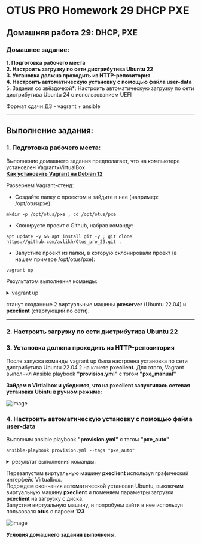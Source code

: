 # OTUS PRO Homework 29 DHCP PXE

## Домашняя работа 29: DHCP, PXE

### Домашнее задание:
**1. Подготовка рабочего места**   
**2. Настроить загрузку по сети дистрибутива Ubuntu 22**   
**3. Установка должна проходить из HTTP-репозитория**   
**4. Настроить автоматическую установку c помощью файла user-data**
5. Задания со звёздочкой*: Настроить автоматическую загрузку по сети дистрибутива Ubuntu 24 c использованием UEFI     
     
      
Формат сдачи ДЗ - vagrant + ansible  

---
## Выполнение задания:
### 1. Подготовка рабочего места:
Выполнение домашнего задания предполагает, что на компьютере установлен Vagrant+VirtualBox   
**[Как установить Vagrant на Debian 12](https://github.com/avlikh/Install_Vagrant_Debian12/blob/main/README.md)**   

Развернем Vagrant-стенд:
  - Создайте папку с проектом и зайдите в нее (например: /opt/otus/pxe):
```
mkdir -p /opt/otus/pxe ; cd /opt/otus/pxe
```
  - Клонируете проект с Github, набрав команду:
```
apt update -y && apt install git -y ; git clone https://github.com/avlikh/Otus_pro_29.git .
```
  - Запустите проект из папки, в которую склонировали проект (в нашем примере /opt/otus/pxe):
```
vagrant up
```
Результатом выполнения команды: 
<details>
<summary> vagrant up</summary> 

```
root@deb4likh:/opt/otus/pxe# vagrant up
Bringing machine 'pxeserver' up with 'virtualbox' provider...
Bringing machine 'pxeclient' up with 'virtualbox' provider...
==> pxeserver: Importing base box 'bento/ubuntu-22.04'...
==> pxeserver: Matching MAC address for NAT networking...
==> pxeserver: Checking if box 'bento/ubuntu-22.04' version '202407.23.0' is up to date...
==> pxeserver: Setting the name of the VM: pxe_pxeserver_1745306516554_14851
==> pxeserver: Clearing any previously set network interfaces...
==> pxeserver: Preparing network interfaces based on configuration...
    pxeserver: Adapter 1: nat
    pxeserver: Adapter 2: intnet
    pxeserver: Adapter 3: hostonly
==> pxeserver: Forwarding ports...
    pxeserver: 80 (guest) => 8080 (host) (adapter 1)
    pxeserver: 22 (guest) => 2222 (host) (adapter 1)
==> pxeserver: Running 'pre-boot' VM customizations...
==> pxeserver: Booting VM...
==> pxeserver: Waiting for machine to boot. This may take a few minutes...
    pxeserver: SSH address: 127.0.0.1:2222
    pxeserver: SSH username: vagrant
    pxeserver: SSH auth method: private key
    pxeserver: Warning: Connection reset. Retrying...
    pxeserver: Warning: Remote connection disconnect. Retrying...
    pxeserver:
    pxeserver: Vagrant insecure key detected. Vagrant will automatically replace
    pxeserver: this with a newly generated keypair for better security.
    pxeserver:
    pxeserver: Inserting generated public key within guest...
    pxeserver: Removing insecure key from the guest if it's present...
    pxeserver: Key inserted! Disconnecting and reconnecting using new SSH key...
==> pxeserver: Machine booted and ready!
==> pxeserver: Checking for guest additions in VM...
    pxeserver: The guest additions on this VM do not match the installed version of
    pxeserver: VirtualBox! In most cases this is fine, but in rare cases it can
    pxeserver: prevent things such as shared folders from working properly. If you see
    pxeserver: shared folder errors, please make sure the guest additions within the
    pxeserver: virtual machine match the version of VirtualBox you have installed on
    pxeserver: your host and reload your VM.
    pxeserver:
    pxeserver: Guest Additions Version: 7.0.18
    pxeserver: VirtualBox Version: 7.1
==> pxeserver: Setting hostname...
==> pxeserver: Configuring and enabling network interfaces...
==> pxeserver: Mounting shared folders...
    pxeserver: /opt/otus/pxe => /vagrant
==> pxeserver: Running provisioner: ansible...
    pxeserver: Running ansible-playbook...

PLAY [PXE manual install] ******************************************************

TASK [Gathering Facts] *********************************************************
ok: [pxeserver]

TASK [pxe_manual : Check if UFW is installed] **********************************
ok: [pxeserver]

TASK [pxe_manual : Disable UFW if installed] ***********************************
changed: [pxeserver]

TASK [pxe_manual : Stop and disable UFW service] *******************************
changed: [pxeserver]

TASK [pxe_manual : base soft] **************************************************
changed: [pxeserver]

TASK [pxe_manual : Set up timezone] ********************************************
changed: [pxeserver]

TASK [pxe_manual : enable chrony] **********************************************
changed: [pxeserver]

TASK [pxe_manual : copy /etc/dnsmasq.d/pxe.conf] *******************************
changed: [pxeserver]

TASK [pxe_manual : create a directory /srv/tftp if it does not exist] **********
changed: [pxeserver]

TASK [pxe_manual : Download Plucky Netboot archive] ****************************
changed: [pxeserver]

TASK [pxe_manual : Extract Plucky Netboot archive to /srv/tftp] ****************
changed: [pxeserver]

TASK [pxe_manual : Restart dnsmasq service] ************************************
changed: [pxeserver]

TASK [pxe_manual : create a directory /srv/images if it does not exist] ********
changed: [pxeserver]

TASK [pxe_manual : Download Ubuntu Live Server ISO] ****************************
changed: [pxeserver]

TASK [pxe_manual : copy /etc/apache2/sites-available/ks-server.conf] ***********
changed: [pxeserver]

TASK [pxe_manual : Enable ks-server Apache site] *******************************
ok: [pxeserver]

TASK [pxe_manual : copy /srv/tftp/amd64/pxelinux.cfg/default] ******************
changed: [pxeserver]

TASK [pxe_manual : Restart apache2 service] ************************************
changed: [pxeserver]

PLAY [PXE Autoconfig] **********************************************************

PLAY RECAP *********************************************************************
pxeserver                  : ok=18   changed=15   unreachable=0    failed=0    skipped=0    rescued=0    ignored=0

==> pxeclient: Importing base box 'bento/ubuntu-22.04'...
==> pxeclient: Matching MAC address for NAT networking...
==> pxeclient: Checking if box 'bento/ubuntu-22.04' version '202407.23.0' is up to date...
==> pxeclient: Setting the name of the VM: pxe_pxeclient_1745306790983_73851
==> pxeclient: Fixed port collision for 22 => 2222. Now on port 2200.
==> pxeclient: Clearing any previously set network interfaces...
==> pxeclient: Preparing network interfaces based on configuration...
    pxeclient: Adapter 1: nat
    pxeclient: Adapter 2: hostonly
==> pxeclient: Forwarding ports...
    pxeclient: 22 (guest) => 2200 (host) (adapter 1)
==> pxeclient: Running 'pre-boot' VM customizations...
==> pxeclient: Booting VM...
==> pxeclient: Waiting for machine to boot. This may take a few minutes...
    pxeclient: SSH address: 127.0.0.1:22
    pxeclient: SSH username: vagrant
    pxeclient: SSH auth method: private key
    pxeclient: Warning: Authentication failure. Retrying...
    pxeclient: Warning: Authentication failure. Retrying...
    pxeclient: Warning: Authentication failure. Retrying...
    pxeclient: Warning: Authentication failure. Retrying...
    pxeclient: Warning: Authentication failure. Retrying...
    pxeclient: Warning: Authentication failure. Retrying...
    pxeclient: Warning: Authentication failure. Retrying...
    pxeclient: Warning: Authentication failure. Retrying...
    pxeclient: Warning: Authentication failure. Retrying...
    pxeclient: Warning: Authentication failure. Retrying...
    pxeclient: Warning: Authentication failure. Retrying...
    pxeclient: Warning: Authentication failure. Retrying...
    pxeclient: Warning: Authentication failure. Retrying...
    pxeclient: Warning: Authentication failure. Retrying...
    pxeclient: Warning: Authentication failure. Retrying...
    pxeclient: Warning: Authentication failure. Retrying...
    pxeclient: Warning: Authentication failure. Retrying...
    pxeclient: Warning: Authentication failure. Retrying...
    pxeclient: Warning: Authentication failure. Retrying...
    pxeclient: Warning: Authentication failure. Retrying...
    pxeclient: Warning: Authentication failure. Retrying...
    pxeclient: Warning: Authentication failure. Retrying...
    pxeclient: Warning: Authentication failure. Retrying...
    pxeclient: Warning: Authentication failure. Retrying...
    pxeclient: Warning: Authentication failure. Retrying...
    pxeclient: Warning: Authentication failure. Retrying...
    pxeclient: Warning: Authentication failure. Retrying...
    pxeclient: Warning: Authentication failure. Retrying...
    pxeclient: Warning: Authentication failure. Retrying...
    pxeclient: Warning: Authentication failure. Retrying...
Timed out while waiting for the machine to boot. This means that
Vagrant was unable to communicate with the guest machine within
the configured ("config.vm.boot_timeout" value) time period.

If you look above, you should be able to see the error(s) that
Vagrant had when attempting to connect to the machine. These errors
are usually good hints as to what may be wrong.

If you're using a custom box, make sure that networking is properly
working and you're able to connect to the machine. It is a common
problem that networking isn't setup properly in these boxes.
Verify that authentication configurations are also setup properly,
as well.

If the box appears to be booting properly, you may want to increase
the timeout ("config.vm.boot_timeout") value.

```
</details>

станут созданные 2 виртуальные машины **pxeserver** (Ubuntu 22.04) и **pxeclient** (стартующий по сети).

---
### 2. Настроить загрузку по сети дистрибутива Ubuntu 22   
### 3. Установка должна проходить из HTTP-репозитория     
     
После запуска команды vagrant up была настроена установка по сети дистрибутива Ubuntu 22.04.2 на клиете **pxeclient**. 
Для этого, Vagrant выполнил Ansible playbook **"provision.yml"** c тэгом **"pxe_manual"**    

**Зайдем в Virtialbox и убедимся, что на **pxeclient** запустилась сетевая установка Ubintu в ручном режиме:**     
     
![image](https://github.com/user-attachments/assets/1af08c16-9f2d-4ab0-ad32-47372057663c)

### 4. Настроить автоматическую установку c помощью файла user-data     
Выполним ansible playbook **"provision.yml"** c тэгом **"pxe_auto"**

```
ansible-playbook provision.yml --tags "pxe_auto"
```

<details>
<summary> результат выполнения команды: </summary>

```
root@deb4likh:/opt/otus/pxe# ansible-playbook provision.yml --tags "pxe_auto"

PLAY [PXE manual install] ***********************************************************************************************************************************************************************************************

PLAY [PXE Autoconfig] ***************************************************************************************************************************************************************************************************

TASK [Gathering Facts] **************************************************************************************************************************************************************************************************
ok: [pxeserver]

TASK [pxe_auto : Ensure /srv/ks directory exists] ***********************************************************************************************************************************************************************
ok: [pxeserver]

TASK [pxe_auto : copy /srv/ks/user-data] ********************************************************************************************************************************************************************************
ok: [pxeserver]

TASK [pxe_auto : Create /srv/ks/meta-data file] *************************************************************************************************************************************************************************
changed: [pxeserver]

TASK [pxe_auto : Create /srv/ks/vendor-data file] ***********************************************************************************************************************************************************************
changed: [pxeserver]

TASK [pxe_auto : copy /etc/apache2/sites-available/ks-server.conf] ******************************************************************************************************************************************************
changed: [pxeserver]

TASK [pxe_auto : copy /srv/tftp/amd64/pxelinux.cfg/default] *************************************************************************************************************************************************************
changed: [pxeserver]

TASK [pxe_auto : Restart dnsmasq service] *******************************************************************************************************************************************************************************
changed: [pxeserver]

TASK [pxe_auto : Restart apache2 service] *******************************************************************************************************************************************************************************
changed: [pxeserver]

PLAY RECAP **************************************************************************************************************************************************************************************************************
pxeserver                  : ok=9    changed=6    unreachable=0    failed=0    skipped=0    rescued=0    ignored=0
```
</details>

Перезапустим виртуальную машину **pxeclient** используя графический интерфейс Virtualbox.    
Подождем окончания автоматической установки Ubuntu, выключим виртуальную машину **pxeclient** и поменяем параметры загрузки  **pxeclient** на загрузку с диска.    
Запустим виртуальную машину, и попробуем зайти в нее используя пользоваля **otus** с пароем **123**

![image](https://github.com/user-attachments/assets/5659aff8-49f5-4456-a87d-b5cd15396ce5)

**Условия домашнего задания выполнены.**
